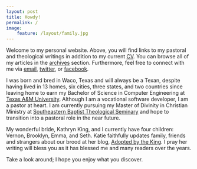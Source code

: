 ```yaml
---
layout: post
title: Howdy!
permalink: /
image: 
    feature: /layout/family.jpg
---
```


Welcome to my personal website. Above, you will find links to my pastoral and theological writings in addition to my current [CV]({{site.url}}/cv/). You can browse all of my articles in the [archives]({{site.url}}/archives/) section. Furthermore, feel free to connect with me via [email](mailto:{{site.owner.email}}), [twitter](http://twitter.com/{{site.owner.twitter}}/), or [facebook](http://www.facebook.com/{{site.owner.facebook}}/).

I was born and bred in Waco, Texas and will always be a Texan, despite having lived in 13 homes, six cities, three states, and two countries since leaving home to earn my Bachelor of Science in Computer Engineering at [Texas A&M University](http://www.tamu.edu/). Although I am a vocational software developer, I am a pastor at heart. I am currently pursuing my Master of Divinity in Christian Ministry at [Southeastern Baptist Theological Seminary](http://www.sebts.edu/) and hope to transition into a pastoral role in the near future.

My wonderful bride, Kathryn King, and I currently have four children: Vernon, Brooklyn, Emma, and Seth. Katie faithfully updates family, friends and strangers about our brood at her blog, [Adopted by the King](http://www.adoptedbytheking.com/). I pray her writing will bless you as it has blessed me and many readers over the years.

Take a look around; I hope you enjoy what you discover.
